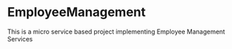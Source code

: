 # EmployeeManagement
This is a micro service based project implementing Employee Management Services

